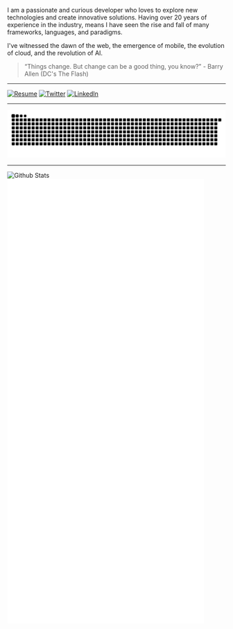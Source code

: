 I am a passionate and curious developer who loves to explore new technologies and create innovative solutions. 
Having over 20 years of experience in the industry, means I have seen the rise and fall of many frameworks, languages, and paradigms.

I've witnessed the dawn of the web, the emergence of mobile, the evolution of cloud, and the revolution of AI.

> “Things change. But change can be a good thing, you know?” - Barry Allen (DC's The Flash)

<hr/>

[![Resume](https://img.shields.io/badge/website-000000?style=for-the-badge&logo=About.me&logoColor=white)](https://prom3theu5.github.io/resume/)
[![Twitter](https://img.shields.io/badge/Twitter-1DA1F2?style=for-the-badge&logo=twitter&logoColor=white)](https://twitter.com/prom3theu5)
[![LinkedIn](https://img.shields.io/badge/LinkedIn-0077B5?style=for-the-badge&logo=linkedin&logoColor=white)](https://www.linkedin.com/in/davidsekula/)

<hr/>

<picture>
  <source media="(prefers-color-scheme: dark)" srcset="https://raw.githubusercontent.com/prom3theu5/prom3theu5/output/github-snake-dark.svg" />
  <source media="(prefers-color-scheme: light)" srcset="https://raw.githubusercontent.com/prom3theu5/prom3theu5/output/github-snake.svg" />
  <img alt="github-snake" src="https://raw.githubusercontent.com/prom3theu5/prom3theu5/output/github-snake.svg" />
</picture>

<hr/>

![Github Stats](https://github-readme-stats.vercel.app/api?username=prom3theu5)  
![Metrics](/github-metrics.svg)
